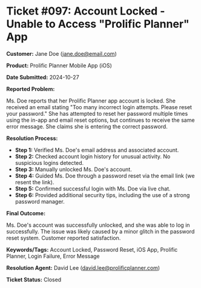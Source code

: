 # Ticket #097:  Account Locked - Unable to Access "Prolific Planner" App

**Customer:**  Jane Doe (jane.doe@email.com)

**Product:** Prolific Planner Mobile App (iOS)

**Date Submitted:** 2024-10-27


**Reported Problem:**

Ms. Doe reports that her Prolific Planner app account is locked. She received an email stating "Too many incorrect login attempts. Please reset your password."  She has attempted to reset her password multiple times using the in-app and email reset options, but continues to receive the same error message. She claims she is entering the correct password.

**Resolution Process:**

* **Step 1:** Verified Ms. Doe's email address and associated account.
* **Step 2:**  Checked account login history for unusual activity. No suspicious logins detected.
* **Step 3:**  Manually unlocked Ms. Doe's account.
* **Step 4:**  Guided Ms. Doe through a password reset via the email link (we resent the link).
* **Step 5:** Confirmed successful login with Ms. Doe via live chat.
* **Step 6:**  Provided additional security tips, including the use of a strong password manager.


**Final Outcome:**

Ms. Doe's account was successfully unlocked, and she was able to log in successfully.  The issue was likely caused by a minor glitch in the password reset system.  Customer reported satisfaction.

**Keywords/Tags:** Account Locked, Password Reset, iOS App, Prolific Planner, Login Failure, Error Message


**Resolution Agent:** David Lee (david.lee@prolificplanner.com)


**Ticket Status:** Closed
